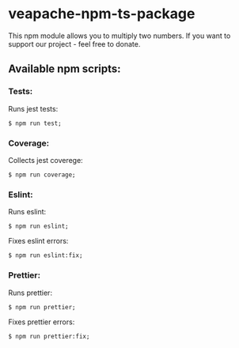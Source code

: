 # veapache-npm-ts-package
This npm module allows you to multiply two numbers. If you want to support our project - feel free to donate.

## Available npm scripts:

### Tests:
Runs jest tests:
``` 
$ npm run test; 
```

### Coverage:
Collects jest coverege:
``` 
$ npm run coverage; 
```

### Eslint:
Runs eslint:
``` 
$ npm run eslint; 
```
Fixes eslint errors:
``` 
$ npm run eslint:fix; 
```

### Prettier:
Runs prettier:
``` 
$ npm run prettier; 
```
Fixes prettier errors:
``` 
$ npm run prettier:fix; 
```
